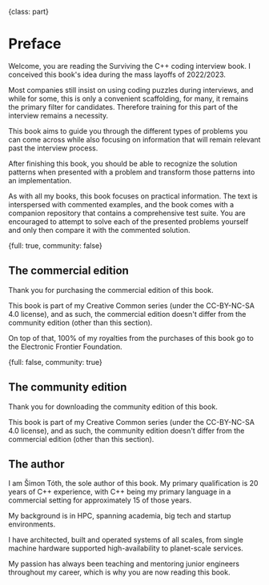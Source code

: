 {class: part}
# Preface

Welcome, you are reading the Surviving the C++ coding interview book. I conceived this book's idea during the mass layoffs of 2022/2023.

Most companies still insist on using coding puzzles during interviews, and while for some, this is only a convenient scaffolding, for many, it remains the primary filter for candidates. Therefore training for this part of the interview remains a necessity.

This book aims to guide you through the different types of problems you can come across while also focusing on information that will remain relevant past the interview process.

After finishing this book, you should be able to recognize the solution patterns when presented with a problem and transform those patterns into an implementation.

As with all my books, this book focuses on practical information. The text is interspersed with commented examples, and the book comes with a companion repository that contains a comprehensive test suite. You are encouraged to attempt to solve each of the presented problems yourself and only then compare it with the commented solution.

{full: true, community: false}
## The commercial edition

Thank you for purchasing the commercial edition of this book.

This book is part of my Creative Common series (under the CC-BY-NC-SA  4.0 license), and as such, the commercial edition doesn't differ from the community edition (other than this section).

On top of that, 100% of my royalties from the purchases of this book go to the Electronic Frontier Foundation.

{full: false, community: true}
## The community edition

Thank you for downloading the community edition of this book.

This book is part of my Creative Common series (under the CC-BY-NC-SA  4.0 license), and as such, the community edition doesn't differ from the commercial edition (other than this section).

## The author

I am Šimon Tóth, the sole author of this book. My primary qualification is 20 years of C++ experience, with C++ being my primary language in a commercial setting for approximately 15 of those years.

My background is in HPC, spanning academia, big tech and startup environments.

I have architected, built and operated systems of all scales, from single machine hardware supported high-availability to planet-scale services.

My passion has always been teaching and mentoring junior engineers throughout my career, which is why you are now reading this book.
